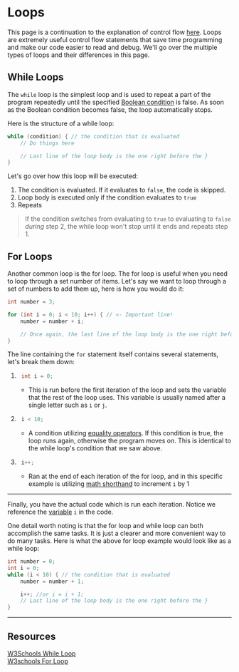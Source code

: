# Loops

This page is a continuation to the explanation of control flow [here](./If-Else.md#java-branching-if-if-else). Loops are extremely useful control flow statements that save time programming and make our code easier to read and debug. We'll go over the multiple types of loops and their differences in this page.

## While Loops

The `while` loop is the simplest loop and is used to repeat a part of the program repeatedly until the specified [Boolean condition](./Boolean-And-Equality-Operators.md#) is false. As soon as the Boolean condition becomes false, the loop automatically stops.

Here is the structure of a while loop:

```java
while (condition) { // the condition that is evaluated
    // Do things here

    // Last line of the loop body is the one right before the }
}
```
Let's go over how this loop will be executed:
1. The condition is evaluated. If it evaluates to `false`, the code is skipped.
2. Loop body is executed only if the condition evaluates to `true`
3. Repeats 
   
> If the condition switches from evaluating to `true` to evaluating to `false` *during* step 2, the while loop won't stop until it ends and repeats step 1.

## For Loops

Another common loop is the for loop. The for loop is useful when you need to loop through a set number of items. Let's say we want to loop through a set of numbers to add them up, here is how you would do it:

```java
int number = 3;

for (int i = 0; i < 10; i++) { // <- Important line!
    number = number + i;

    // Once again, the last line of the loop body is the one right before the }
}

```

The line containing the `for` statement itself contains several statements, let's break them down:

1. ```java
    int i = 0;
   ```
   - This is run before the first iteration of the loop and sets the variable that the rest of the loop uses. This variable is usually named after a single letter such as `i` or `j`.
2. ```java
    i < 10;
   ```
   - A condition utilizing [equality operators](./Boolean-And-Equality-Operators.md#equality-operators). If this condition is true, the loop runs again, otherwise the program moves on. This is identical to the while loop's condition that we saw above.
3. ```java
    i++;
   ```
   - Ran at the end of each iteration of the for loop, and in this specific example is utilizing [math shorthand](./Operators-And-Math.md#operator-shorthand) to increment `i` by 1

______________________________________________________________________

Finally, you have the actual code which is run each iteration. Notice we reference the [variable](./Variables.md#variables) `i` in the code.

One detail worth noting is that the for loop and while loop can both accomplish the same tasks. It is just a clearer and more convenient way to do many tasks. Here is what the above for loop example would look like as a while loop:

```java
int number = 0;
int i = 0;
while (i < 10) { // the condition that is evaluated
    number = number + 1;

    i++; //or i = i + 1;
    // Last line of the loop body is the one right before the }
}
```

______________________________________________________________________

## Resources    

[W3Schools While Loop](https://www.w3schools.com/java/java_while_loop.asp)\
[W3schools For Loop](https://www.w3schools.com/java/java_for_loop.asp)
